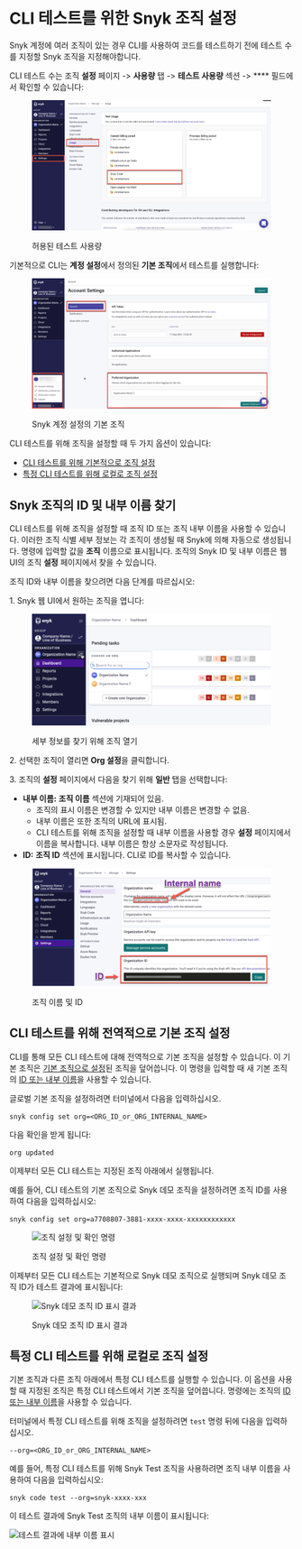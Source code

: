 # CLI 테스트를 위한 Snyk 조직 설정

Snyk 계정에 여러 조직이 있는 경우 CLI를 사용하여 코드를 테스트하기 전에 테스트 수를 지정할 Snyk 조직을 지정해야합니다.

CLI 테스트 수는 조직 **설정** 페이지 -> **사용량** 탭 -> **테스트 사용량** 섹션 -> **** 필드에서 확인할 수 있습니다:

<figure><img src="../../../.gitbook/assets/snyk-code-usage.png" alt=" 허용된 테스트 사용량"><figcaption><p> 허용된 테스트 사용량</p></figcaption></figure>

기본적으로 CLI는 **계정 설정**에서 정의된 **기본 조직**에서 테스트를 실행합니다:

<figure><img src="../../../.gitbook/assets/snyk-pref-org.png" alt="Snyk 계정 설정의 기본 조직"><figcaption><p>Snyk 계정 설정의 기본 조직</p></figcaption></figure>

CLI 테스트를 위해 조직을 설정할 때 두 가지 옵션이 있습니다:

* [CLI 테스트를 위해 기본적으로 조직 설정](set-the-snyk-organization-for-the-cli-tests.md#기본적으로-cli-테스트를위한-조직-설정)
* [특정 CLI 테스트를 위해 로컬로 조직 설정](set-the-snyk-organization-for-the-cli-tests.md#특정-cli-테스트를-위해-로컬로-조직-설정)

## Snyk 조직의 ID 및 내부 이름 찾기

CLI 테스트를 위해 조직을 설정할 때 조직 ID 또는 조직 내부 이름을 사용할 수 있습니다. 이러한 조직 식별 세부 정보는 각 조직이 생성될 때 Snyk에 의해 자동으로 생성됩니다. 명령에 입력할 값을 **조직** 이름으로 표시됩니다. 조직의 Snyk ID 및 내부 이름은 웹 UI의 조직 **설정** 페이지에서 찾을 수 있습니다.

조직 ID와 내부 이름을 찾으려면 다음 단계를 따르십시오:

1\. Snyk 웹 UI에서 원하는 조직을 엽니다:

<figure><img src="../../../.gitbook/assets/snyk-org-switcher (1).png" alt="세부 정보를 찾기 위해 조직 열기"><figcaption><p>세부 정보를 찾기 위해 조직 열기</p></figcaption></figure>

2\. 선택한 조직이 열리면 **Org 설정**을 클릭합니다.

3\. 조직의 **설정** 페이지에서 다음을 찾기 위해 **일반** 탭을 선택합니다:

* **내부 이름:** **조직 이름** 섹션에 기재되어 있음.
  * 조직의 표시 이름은 변경할 수 있지만 내부 이름은 변경할 수 없음.
  * 내부 이름은 또한 조직의 URL에 표시됨.
  * CLI 테스트를 위해 조직을 설정할 때 내부 이름을 사용할 경우 **설정** 페이지에서 이름을 복사합니다. 내부 이름은 항상 소문자로 작성됩니다.
* **ID:** **조직 ID** 섹션에 표시됩니다. CLI로 ID를 복사할 수 있습니다.

<figure><img src="../../../.gitbook/assets/snyk-org-info.png" alt="조직 이름 및 ID"><figcaption><p>조직 이름 및 ID</p></figcaption></figure>

## CLI 테스트를 위해 전역적으로 기본 조직 설정&#x20;

CLI를 통해 모든 CLI 테스트에 대해 전역적으로 기본 조직을 설정할 수 있습니다. 이 기본 조직은 [기본 조직으로 설정](../../../snyk-admin/groups-and-organizations/organizations/create-and-delete-organizations.md)된 조직을 덮어씁니다. 이 명령을 입력할 때 새 기본 조직의 [ID 또는 내부 이름](set-the-snyk-organization-for-the-cli-tests.md#find-snyk-id-and-internal-name-of-an-organization)을 사용할 수 있습니다.

글로벌 기본 조직을 설정하려면 터미널에서 다음을 입력하십시오.

```
snyk config set org=<ORG_ID_or_ORG_INTERNAL_NAME>
```

다음 확인을 받게 됩니다:

```
org updated
```

이제부터 모든 CLI 테스트는 지정된 조직 아래에서 실행됩니다.

예를 들어, CLI 테스트의 기본 조직으로 Snyk 데모 조직을 설정하려면 조직 ID를 사용하여 다음을 입력하십시오:

```
snyk config set org=a7708807-3881-xxxx-xxxx-xxxxxxxxxxxx
```

<figure><img src="../../../.gitbook/assets/ - CLI - Org - Setting global default.png" alt="조직 설정 및 확인 명령"><figcaption><p>조직 설정 및 확인 명령</p></figcaption></figure>

이제부터 모든 CLI 테스트는 기본적으로 Snyk 데모 조직으로 실행되며 Snyk 데모 조직 ID가 테스트 결과에 표시됩니다:

<figure><img src="../../../.gitbook/assets/ - CLI - Organization - Global Settings - Results - 2.png" alt="Snyk 데모 조직 ID 표시 결과"><figcaption><p>Snyk 데모 조직 ID 표시 결과</p></figcaption></figure>

## 특정 CLI 테스트를 위해 로컬로 조직 설정

기본 조직과 다른 조직 아래에서 특정 CLI 테스트를 실행할 수 있습니다. 이 옵션을 사용할 때 지정된 조직은 특정 CLI 테스트에서 기본 조직을 덮어씁니다. 명령에는 조직의 [ID 또는 내부 이름](set-the-snyk-organization-for-the-cli-tests.md#find-snyk-id-and-internal-name-of-an-organization)을 사용할 수 있습니다.

터미널에서 특정 CLI 테스트를 위해 조직을 설정하려면 `test` 명령 뒤에 다음을 입력하십시오.

```
--org=<ORG_ID_or_ORG_INTERNAL_NAME>
```

예를 들어, 특정 CLI 테스트를 위해 Snyk Test 조직을 사용하려면 조직 내부 이름을 사용하여 다음을 입력하십시오:

```
snyk code test --org=snyk-xxxx-xxx
```

이 테스트 결과에 Snyk Test 조직의 내부 이름이 표시됩니다:

![테스트 결과에 내부 이름 표시](<../../../.gitbook/assets/ - CLI - Organization - Specific test Settings - Results - 2.png>)